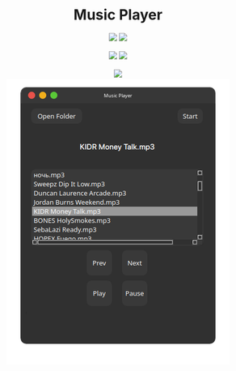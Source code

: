 <h1 align="center">Music Player</h1>
<div class="badges" align="center">
	<img src="https://img.shields.io/github/last-commit/Nighty3098/Music-Player?style=for-the-badge&logo=github&color=7dc4e4&logoColor=D9E0EE&labelColor=1c1c29"/>
	<img src="https://img.shields.io/github/stars/Nighty3098/Music-Player?style=for-the-badge&logo=apachespark&color=eed49f&logoColor=D9E0EE&labelColor=1c1c29"/>
	<br><br>
	<img src="https://img.shields.io/badge/python-3670A0?style=for-the-badge&logo=python&logoColor=black&color=7dc4e4"/>
	<img src="https://img.shields.io/badge/Qt-%23217346.svg?style=for-the-badge&logo=Qt&logoColor=black&color=a6e0b8"/>
	<br><br>
    <a href="https://discord.gg/6xEc5WFK"><img src="https://img.shields.io/discord/1238858182403559505.svg?label=Discord&logo=Discord&style=for-the-badge&color=f5a7a0&logoColor=FFFFFF&labelColor=1c1c29" /></a>
</div>

<div class="content" align="center">
	<img align="center" src="img.png" />
</div>
